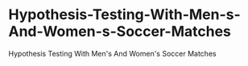 # Hypothesis-Testing-With-Men-s-And-Women-s-Soccer-Matches
Hypothesis Testing With Men's And Women's Soccer Matches
